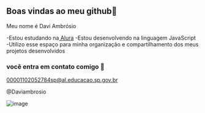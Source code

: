 ## Boas vindas ao meu github🚚
Meu nome é Davi Ambrósio

-Estou estudando na[ Alura](https://www.alura.com.br)
-Estou desenvolvendo na linguagem JavaScript
-Utilizo esse espaço para minha organização e compartilhamento dos meus projetos desenvolvidos

### você entra em contato comigo 📧

00001102052784sp@al.educacao.sp.gov.br

@Daviambrosio

![image](https://github.com/user-attachments/assets/63855f52-f778-4998-b2f9-1a1dd8f713ab)

